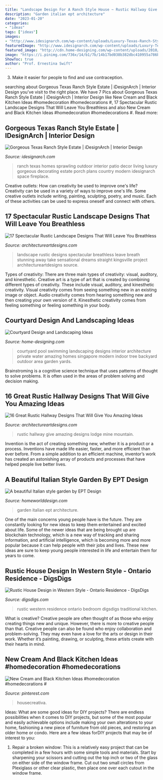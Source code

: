 ```yaml
---
title: "Landscape Design For A Ranch Style House ~ Rustic Hallway Give Amazing Designs Lodge Mine Mountain"
description: "Garden italian ept architecture"
date: "2023-01-20"
categories:
- "ideas"
tags: ["ideas"]
images:
- "http://www.idesignarch.com/wp-content/uploads/Luxury-Texas-Ranch-Style-Home_7.jpg"
featuredImage: "http://www.idesignarch.com/wp-content/uploads/Luxury-Texas-Ranch-Style-Home_7.jpg"
featured_image: "http://cdn.home-designing.com/wp-content/uploads/2010/10/Amazing-Courtyard-design-with-swimming-pool.jpg"
image: "https://i.pinimg.com/736x/14/b1/7b/14b17bd038b382dbc410955a786be27c.jpg"
ShowToc: true
author: "Prof. Ernestina Swift"
---
```



3. Make it easier for people to find and use contraception.

	

		
searching about Gorgeous Texas Ranch Style Estate | iDesignArch | Interior Design you've visit to the right place. We have 7 Pics about Gorgeous Texas Ranch Style Estate | iDesignArch | Interior Design like New Cream and Black Kitchen Ideas #homedecoration #homedecorations #, 17 Spectacular Rustic Landscape Designs That Will Leave You Breathless and also New Cream and Black Kitchen Ideas #homedecoration #homedecorations #. Read more:
		
    
## Gorgeous Texas Ranch Style Estate | IDesignArch | Interior Design

<img loading=lazy src="http://www.idesignarch.com/wp-content/uploads/Luxury-Texas-Ranch-Style-Home_7.jpg" onerror="this.onerror=null;this.src='https://tse1.mm.bing.net/th?id=OIP.sNTGbUn1uzV5oDaDGYFa3AHaJ4&amp;pid=15.1';" alt="Gorgeous Texas Ranch Style Estate | iDesignArch | Interior Design">

_Source: idesignarch.com_

>ranch texas homes sprawling outdoor interior patio decor living luxury gorgeous decorating estate porch plans country modern idesignarch space fireplace. 

	

Creative outlets: How can creativity be used to improve one's life?
Creativity can be used in a variety of ways to improve one's life. Some creative outlets include writing, painting, sculpting, poetry, and music. Each of these activities can be used to express oneself and connect with others.

    
## 17 Spectacular Rustic Landscape Designs That Will Leave You Breathless

<img loading=lazy src="https://www.architectureartdesigns.com/wp-content/uploads/2015/08/17-Spectacular-Rustic-Landscape-Designs-That-Will-Leave-You-Breathless-4.jpg" onerror="this.onerror=null;this.src='https://tse2.mm.bing.net/th?id=OIP.meT-yNOSxSwOCN3GS_k0rwHaLI&amp;pid=15.1';" alt="17 Spectacular Rustic Landscape Designs That Will Leave You Breathless">

_Source: architectureartdesigns.com_

>landscape rustic designs spectacular breathless leave breath stunning away take sensational dreams straight kingsville project architectureartdesigns source. 

	

Types of creativity: There are three main types of creativity: visual, auditory, and kinesthetic.
Creative art is a type of art that is created by combining different types of creativity. These include visual, auditory, and kinesthetic creativity. Visual creativity comes from seeing something new in an existing image or object. Audio creativity comes from hearing something new and then creating your own version of it. Kinesthetic creativity comes from feeling something or feeling something in your body.

    
## Courtyard Design And Landscaping Ideas

<img loading=lazy src="http://cdn.home-designing.com/wp-content/uploads/2010/10/Amazing-Courtyard-design-with-swimming-pool.jpg" onerror="this.onerror=null;this.src='https://tse2.mm.bing.net/th?id=OIP.GrQKI-33KH5NIogFFzPaVwHaJ3&amp;pid=15.1';" alt="Courtyard Design and Landscaping Ideas">

_Source: home-designing.com_

>courtyard pool swimming landscaping designs interior architecture private water amazing homes singapore modern indoor tree backyard outdoor area garden yards. 

	

Brainstroming is a cognitive science technique that uses patterns of thought to solve problems. It is often used in the areas of problem solving and decision making.

    
## 16 Great Rustic Hallway Designs That Will Give You Amazing Ideas

<img loading=lazy src="https://www.architectureartdesigns.com/wp-content/uploads/2015/05/16-Great-Rustic-Hallway-Designs-That-Will-Give-You-Amazing-Ideas-11-630x954.jpg" onerror="this.onerror=null;this.src='https://tse2.mm.bing.net/th?id=OIP.U0FTaQQL8NnVuPlf_n_4sAHaLN&amp;pid=15.1';" alt="16 Great Rustic Hallway Designs That Will Give You Amazing Ideas">

_Source: architectureartdesigns.com_

>rustic hallway give amazing designs lodge mine mountain. 

	

Invention is the act of creating something new, whether it is a product or a process. Inventions have made life easier, faster, and more efficient than ever before. From a simple addition to an efficient machine, inventor’s work has created an astonishing array of products and processes that have helped people live better lives.

    
## A Beautiful Italian Style Garden By EPT Design

<img loading=lazy src="http://homeworlddesign.com/wp-content/uploads/2014/03/A-beautiful-Italian-style-garden-by-EPT-Design-8.jpg" onerror="this.onerror=null;this.src='https://tse4.mm.bing.net/th?id=OIP.l-uvFzb8XwCMTvSmWPK1bAHaLH&amp;pid=15.1';" alt="A beautiful Italian style garden by EPT Design">

_Source: homeworlddesign.com_

>garden italian ept architecture. 

	

One of the main concerns young people have is the future. They are constantly looking for new ideas to keep them entertained and excited about life. Some of the newer ideas that are being brought up are blockchain technology, which is a new way of tracking and sharing information, and artificial intelligence, which is becoming more and more popular because it can help people with their jobs and lives. These new ideas are sure to keep young people interested in life and entertain them for years to come.

    
## Rustic House Design In Western Style - Ontario Residence - DigsDigs

<img loading=lazy src="https://www.digsdigs.com/photos/rustic-traditional-house-design-bedroom.jpg" onerror="this.onerror=null;this.src='https://tse2.mm.bing.net/th?id=OIP.Te8P8jjdVdvBL8AJ2ViNpgHaE8&amp;pid=15.1';" alt="Rustic House Design in Western Style - Ontario Residence - DigsDigs">

_Source: digsdigs.com_

>rustic western residence ontario bedroom digsdigs traditional kitchen. 

	

What is creative?
Creative people are often thought of as those who enjoy creating things new and unique. However, there is more to creative people than that. Creative people can also be found who enjoy collaboration and problem-solving. They may even have a love for the arts or design in their work. Whether it’s painting, drawing, or sculpting, these artists create with their hearts in mind.

    
## New Cream And Black Kitchen Ideas #homedecoration #homedecorations #

<img loading=lazy src="https://i.pinimg.com/736x/14/b1/7b/14b17bd038b382dbc410955a786be27c.jpg" onerror="this.onerror=null;this.src='https://tse1.mm.bing.net/th?id=OIP.adVnld7rNTSw66G3eP_yUgHaNK&amp;pid=15.1';" alt="New Cream and Black Kitchen Ideas #homedecoration #homedecorations #">

_Source: pinterest.com_

>housecreativa. 

	

Ideas: What are some good ideas for DIY projects?
There are endless possibilities when it comes to DIY projects, but some of the most popular and easily achievable options include making your own alterations to your home, fashioning a new piece of furniture from old pieces, and restoring an older home or condo. Here are a few ideas forDIY projects that may be of interest to you: 
1. Repair a broken window: This is a relatively easy project that can be completed in a few hours with some simple tools and materials. Start by sharpening your scissors and cutting out the top inch or two of the glass on either side of the window frame. Cut out two small circles from Plexiglass or other clear plastic, then place one over each cutout in the window frame.

